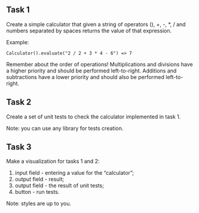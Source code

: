 ## Task 1
Create a simple calculator that given a string of operators (), +, -, *, / and numbers separated by spaces returns the value of that expression.

Example:
```
Calculator().evaluate("2 / 2 + 3 * 4 - 6") => 7
```
Remember about the order of operations! Multiplications and divisions have a higher priority and should be performed left-to-right. Additions and subtractions have a lower priority and should also be performed left-to-right.

## Task 2

Create a set of unit tests to check the calculator implemented in task 1.

Note: you can use any library for tests creation.

## Task 3

Make a visualization for tasks 1 and 2:
1) input field - entering a value for the “calculator”;
2) output field - result;
3) output field - the result of unit tests;
4) button - run tests.

Note: styles are up to you.
